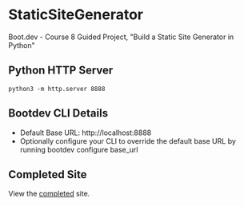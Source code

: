 # StaticSiteGenerator
Boot.dev - Course 8 Guided Project, "Build a Static Site Generator in Python"

## Python HTTP Server
```
python3 -m http.server 8888
```

## Bootdev CLI Details
* Default Base URL: http://localhost:8888
* Optionally configure your CLI to override the default base URL by running bootdev configure base_url <url>

## Completed Site
View the [completed](https://kobayashicomputing.github.io/StaticSiteGenerator/) site.